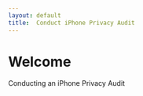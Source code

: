 ```yaml
---
layout: default
title:  Conduct iPhone Privacy Audit
---
```


# Welcome

Conducting an iPhone Privacy Audit
